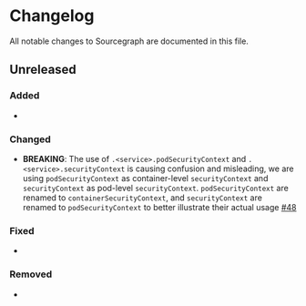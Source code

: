 <!-- README:
Use `**BREAKING**:` to denote a breaking change
-->

# Changelog

All notable changes to Sourcegraph are documented in this file.

<!-- START CHANGELOG -->

## Unreleased

### Added

- 

### Changed

- **BREAKING**: The use of `.<service>.podSecurityContext` and `.<service>.securityContext` is causing confusion and misleading, we are using `podSecurityContext` as container-level `securityContext` and `securityContext` as pod-level `securityContext`. `podSecurityContext` are renamed to `containerSecurityContext`, and `securityContext` are renamed to `podSecurityContext` to better illustrate their actual usage [#48](https://github.com/sourcegraph/deploy-sourcegraph-helm/pull/48)

### Fixed

-

### Removed

-
